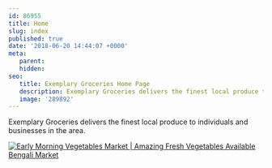 ```yaml
---
id: 86955
title: Home
slug: index
published: true
date: '2018-06-20 14:44:07 +0000'
meta:
   parent: 
   hidden: 
seo:
   title: Exemplary Groceries Home Page
   description: Exemplary Groceries delivers the finest local produce to individuals and businesses in the area.
   image: '289892'
---
```


Exemplary Groceries delivers the finest local produce to individuals and businesses in the area.

<!--{% video youtube wSf1BDTCorU %}-->
[![Early Morning Vegetables Market \| Amazing Fresh Vegetables Available Bengali Market](https://i.ytimg.com/vi/wSf1BDTCorU/hqdefault.jpg)](https://www.youtube.com/watch?v=wSf1BDTCorU)
<!--{% endvideo %}-->